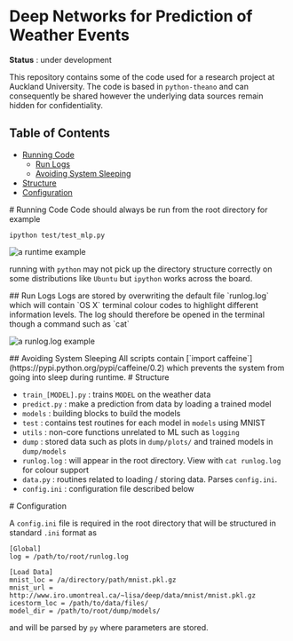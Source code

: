 Deep Networks for Prediction of Weather Events
===

**Status** : under development

This repository contains some of the code used for a research project at Auckland University. The code is based in `python-theano` and can consequently be shared however the underlying data sources remain hidden for confidentiality.

## Table of Contents
 - [Running Code](#running)
   - [Run Logs](#running-logs)
   - [Avoiding System Sleeping](#running-sleeping)
 - [Structure](#structure)
 - [Configuration](#config)

<a name="running"/>
# Running Code
Code should always be run from the root directory for example

    ipython test/test_mlp.py

![](/../screenshots/screenshots/runtime_screenshot.png "a runtime example")

running with `python` may not pick up the directory structure correctly on some distributions like `Ubuntu` but `ipython` works across the board. 

<a name="running-logs"/>
## Run Logs
Logs are stored by overwriting the default file `runlog.log` which will contain `OS X` terminal colour codes to highlight different information levels. The log should therefore be opened in the terminal though a command such as `cat`

![](/../screenshots/screenshots/log_screenshot.png "a runlog.log example")

<a name="running-sleeping"/>
## Avoiding System Sleeping
All scripts contain [`import caffeine`](https://pypi.python.org/pypi/caffeine/0.2) which prevents the system from going into sleep during runtime.

<a name="structure"/>
# Structure

 - `train_[MODEL].py` : trains `MODEL` on the weather data
 - `predict.py` : make a prediction from data by loading a trained model
 - `models` : building blocks to build the models
 - `test` : contains test routines for each model in `models` using MNIST
 - `utils` : non-core functions unrelated to ML such as `logging`
 - `dump` : stored data such as plots in `dump/plots/` and trained models in `dump/models`
 - `runlog.log` : will appear in the root directory. View with `cat runlog.log` for colour support
 - `data.py` : routines related to loading / storing data. Parses `config.ini`.
 - `config.ini` : configuration file described below

<a name="configuration"/>
# Configuration

A `config.ini` file is required in the root directory that will be structured in standard `.ini` format as

```
[Global]
log = /path/to/root/runlog.log

[Load Data]
mnist_loc = /a/directory/path/mnist.pkl.gz
mnist_url = http://www.iro.umontreal.ca/~lisa/deep/data/mnist/mnist.pkl.gz
icestorm_loc = /path/to/data/files/
model_dir = /path/to/root/dump/models/
```

and will be parsed by `py` where parameters are stored.